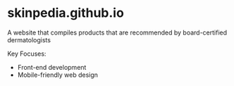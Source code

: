 # skinpedia.github.io
A website that compiles products that are recommended by board-certified dermatologists 

Key Focuses: 
* Front-end development
* Mobile-friendly web design 

